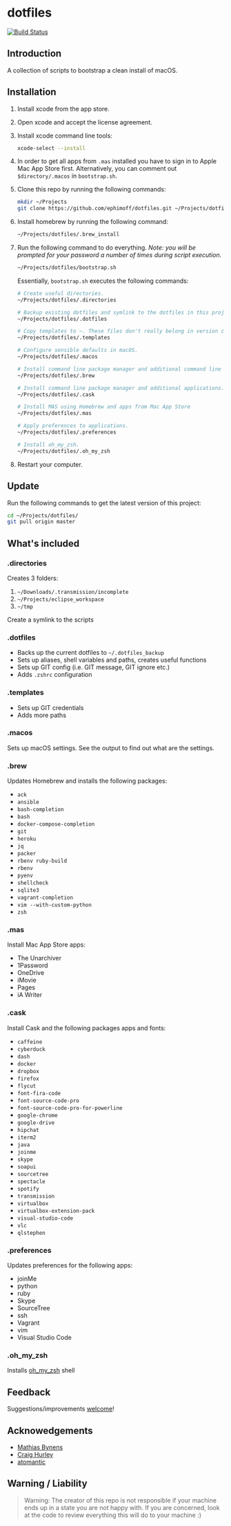 # dotfiles

[![Build Status](https://travis-ci.org/ephimoff/dotfiles.svg?branch=master)](https://travis-ci.org/ephimoff/dotfiles)

## Introduction

A collection of scripts to bootstrap a clean install of macOS.

## Installation

1. Install xcode from the app store.

1. Open xcode and accept the license agreement.

1. Install xcode command line tools:

    ```sh
    xcode-select --install
    ```

1. In order to get all apps from `.mas` installed you have to sign in to Apple Mac App Store first. Alternatively, you can comment out `$directory/.macos` in `bootstrap.sh`.

1. Clone this repo by running the following commands:

    ```sh
    mkdir ~/Projects
    git clone https://github.com/ephimoff/dotfiles.git ~/Projects/dotfiles
    ```

1. Install homebrew by running the following command:

    ```sh
    ~/Projects/dotfiles/.brew_install
    ```

1. Run the following command to do everything.  _Note: you will be prompted for your password a number of times during script execution._

    ```sh
    ~/Projects/dotfiles/bootstrap.sh
    ```

    Essentially, `bootstrap.sh` executes the following commands:

    ```sh
    # Create useful directories.
    ~/Projects/dotfiles/.directories

    # Backup existing dotfiles and symlink to the dotfiles in this project.
    ~/Projects/dotfiles/.dotfiles

    # Copy templates to ~. These files don't really belong in version control, hence they are not symlinked.
    ~/Projects/dotfiles/.templates

    # Configure sensible defaults in macOS.
    ~/Projects/dotfiles/.macos

    # Install command line package manager and additional command line tools.
    ~/Projects/dotfiles/.brew

    # Install command line package manager and additional applications.
    ~/Projects/dotfiles/.cask

    # Install MAS using Homebrew and apps from Mac App Store
    ~/Projects/dotfiles/.mas

    # Apply preferences to applications.
    ~/Projects/dotfiles/.preferences

    # Install oh_my_zsh.
    ~/Projects/dotfiles/.oh_my_zsh
    ```

1. Restart your computer.

## Update

Run the following commands to get the latest version of this project:

```sh
cd ~/Projects/dotfiles/
git pull origin master
```

## What's included

### .directories

Creates 3 folders:

1. `~/Downloads/.transmission/incomplete`
1. `~/Projects/eclipse_workspace`
1. `~/tmp`

Create a symlink to the scripts

### .dotfiles

* Backs up the current dotfiles to `~/.dotfiles_backup`
* Sets up aliases, shell variables and paths, creates useful functions
* Sets up GIT config (i.e. GIT message, GIT ignore etc.)
* Adds `.zshrc` configuration

### .templates

* Sets up GIT credentials
* Adds more paths

### .macos

Sets up macOS settings. See the output to find out what are the settings.

### .brew

Updates Homebrew and installs the following packages:

* `ack`
* `ansible`
* `bash-completion`
* `bash`
* `docker-compose-completion`
* `git`
* `heroku`
* `jq`
* `packer`
* `rbenv ruby-build`
* `rbenv`
* `pyenv`
* `shellcheck`
* `sqlite3`
* `vagrant-completion`
* `vim --with-custom-python`
* `zsh`

### .mas

Install Mac App Store apps:

* The Unarchiver
* 1Password
* OneDrive
* iMovie
* Pages
* iA Writer

### .cask

Install Cask and the following packages apps and fonts:

* `caffeine`
* `cyberduck`
* `dash`
* `docker`
* `dropbox`
* `firefox`
* `flycut`
* `font-fira-code`
* `font-source-code-pro`
* `font-source-code-pro-for-powerline`
* `google-chrome`
* `google-drive`
* `hipchat`
* `iterm2`
* `java`
* `joinme`
* `skype`
* `soapui`
* `sourcetree`
* `spectacle`
* `spotify`
* `transmission`
* `virtualbox`
* `virtualbox-extension-pack`
* `visual-studio-code`
* `vlc`
* `qlstephen`

### .preferences

Updates preferences for the following apps:

* joinMe
* python
* ruby
* Skype
* SourceTree
* ssh
* Vagrant
* vim
* Visual Studio Code

### .oh_my_zsh

Installs [oh_my_zsh](http://ohmyz.sh) shell

## Feedback

Suggestions/improvements [welcome](https://github.com/ephimoff/dotfiles/issues)!

## Acknowedgements

* [Mathias Bynens](https://github.com/mathiasbynens)
* [Craig Hurley](https://github.com/craighurley/dotfiles)
* [atomantic](https://github.com/atomantic/dotfiles)

## Warning / Liability

> Warning: The creator of this repo is not responsible if your machine ends up in a state you are not happy with. If you are concerned, look at the code to review everything this will do to your machine :)
